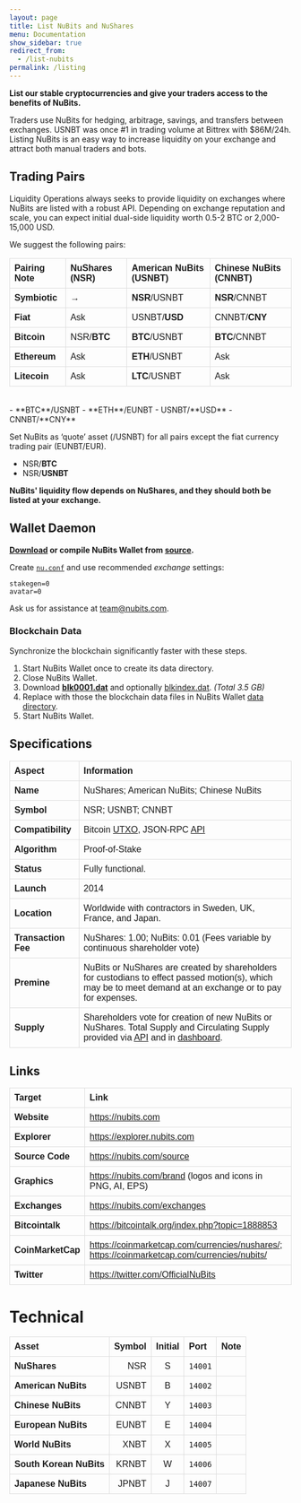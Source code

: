 ```yaml
---
layout: page
title: List NuBits and NuShares
menu: Documentation
show_sidebar: true
redirect_from:
  - /list-nubits
permalink: /listing
---
```

**List our stable cryptocurrencies and give your traders access to the benefits of NuBits.**

Traders use NuBits for hedging, arbitrage, savings, and transfers between exchanges. USNBT was once #1 in trading volume at Bittrex with $86M/24h. Listing NuBits is an easy way to increase liquidity on your exchange and attract both manual traders and bots.

## Trading Pairs

Liquidity Operations always seeks to provide liquidity on exchanges where NuBits are listed with a robust API. Depending on exchange reputation and scale, you can expect initial dual-side liquidity worth 0.5-2 BTC or 2,000-15,000 USD.

We suggest the following pairs:

Pairing Note | NuShares (NSR) | American NuBits (USNBT) | Chinese NuBits (CNNBT)
|:--|:--|:--|:--
Symbiotic|→|**NSR**/USNBT|**NSR**/CNNBT
Fiat|Ask|USNBT/**USD**|CNNBT/**CNY**
Bitcoin|NSR/**BTC**|**BTC**/USNBT|**BTC**/CNNBT
Ethereum|Ask|**ETH**/USNBT|Ask
Litecoin|Ask|**LTC**/USNBT|Ask

<br>
- **BTC**/USNBT
- **ETH**/EUNBT
- USNBT/**USD**
- CNNBT/**CNY**

Set NuBits as ‘quote’ asset (/USNBT) for all pairs except the fiat currency trading pair (EUNBT/EUR).

- NSR/**BTC**
- NSR/**USNBT**

**NuBits' liquidity flow depends on NuShares, and they should both be listed at your exchange.**

## Wallet Daemon

**[Download](/wallet) or compile NuBits Wallet from [source](/source).**

Create [`nu.conf`](https://nubits.com/wallet-manual) and use recommended *exchange* settings:

```
stakegen=0
avatar=0
```

Ask us for assistance at [team@nubits.com](mailto:team@nubits.com).

### Blockchain Data

Synchronize the blockchain significantly faster with these steps.

1. Start NuBits Wallet once to create its data directory.
2. Close NuBits Wallet.
3. Download [**blk0001.dat**](https://nubits.ams3.digitaloceanspaces.com/blk0001.dat) and optionally [blkindex.dat](https://nubits.ams3.digitaloceanspaces.com/blkindex.dat). *(Total 3.5 GB)*
4. Replace with those the blockchain data files in NuBits Wallet [data directory](https://nubits.com/wallet-manual).
5. Start NuBits Wallet.

## Specifications

| Aspect | Information
|:--|:--|
Name | NuShares; American NuBits; Chinese NuBits
Symbol | NSR; USNBT; CNNBT
Compatibility | Bitcoin [UTXO](https://en.wikipedia.org/wiki/Unspent_transaction_output), JSON-RPC [API](https://nubits.com/api)
Algorithm | Proof-of-Stake
Status | Fully functional.
Launch | 2014
Location | Worldwide with contractors in Sweden, UK, France, and Japan.
Transaction Fee | NuShares: 1.00; NuBits: 0.01 (Fees variable by continuous shareholder vote)
Premine | NuBits or NuShares are created by shareholders for custodians to effect passed motion(s), which may be to meet demand at an exchange or to pay for expenses.
Supply | Shareholders vote for creation of new NuBits or NuShares. Total Supply and Circulating Supply provided via [API](https://nubits.com/api) and in [dashboard](https://grafana.crypto-daio.co.uk/d/000000027/supply-reserves-and-equilibrium?refresh=5m&panelId=13&orgId=1).

## Links

| Target | Link |
|:--|:--|
Website | https://nubits.com
Explorer | https://explorer.nubits.com
Source Code | https://nubits.com/source
Graphics | https://nubits.com/brand (logos and icons in PNG, AI, EPS)
Exchanges | https://nubits.com/exchanges
Bitcointalk | https://bitcointalk.org/index.php?topic=1888853
CoinMarketCap | https://coinmarketcap.com/currencies/nushares/; https://coinmarketcap.com/currencies/nubits/
Twitter | https://twitter.com/OfficialNuBits

# Technical

| Asset | Symbol | Initial | Port | Note |
|---|--:|:-:|---|---|
NuShares | NSR | S | `14001` | 
American NuBits | USNBT | B | `14002` | 
Chinese NuBits | CNNBT | Y | `14003` | 
European NuBits | EUNBT | E | `14004` | 
World NuBits | XNBT | X | `14005` |
South Korean NuBits | KRNBT | W | `14006` |
Japanese NuBits | JPNBT | J | `14007` |

<style>
  table {
    font-family: arial, sans-serif;
    border-collapse: collapse;
    width: 100%;
  }
  td, th {
    border: 1px solid #dddddd;
    text-align: left;
    padding: 8px;
  }
  td:first-child {
    font-weight: bold;
  }
</style>
